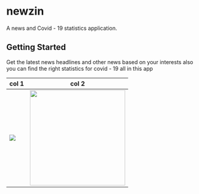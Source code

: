 # newzin

A news and Covid - 19 statistics application.

## Getting Started

Get the latest news headlines and other news
based on your interests 
also you can find the right statistics for covid - 19 all in this app

| col 1      | col 2      |
|------------|-------------|
| <img src="https://mir-s3-cdn-cf.behance.net/project_modules/disp/3e76e3113284319.602479ac27dcb.png"> | <img src="https://mk0jobadderjftub56m0.kinstacdn.com/wp-content/uploads/stackoverflow.com-300.jpg" width="250">
